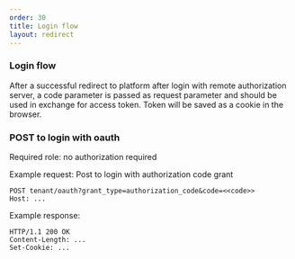 ```yaml
---
order: 30
title: Login flow
layout: redirect
---
```


### Login flow 

After a successful redirect to platform after login with remote authorization server, a code parameter is passed as request parameter and should be used in exchange for access token. Token will be saved as a cookie in the browser. 

### POST to login with oauth

Required role: no authorization required

Example request: Post to login with authorization code grant

    POST tenant/oauth?grant_type=authorization_code&code=<<code>>
    Host: ...

Example response:

    HTTP/1.1 200 OK
    Content-Length: ...
    Set-Cookie: ...




